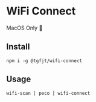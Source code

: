 # WiFi Connect

MacOS Only :tongue:

## Install

```
npm i -g @tgfjt/wifi-connect
```

## Usage

`wifi-scan | peco | wifi-connect`